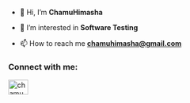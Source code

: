 - 👋 Hi, I’m **ChamuHimasha**

- 👀 I’m interested in **Software Testing**

- 📫 How to reach me **chamuhimasha@gmail.com**

<h3 align="left">Connect with me:</h3>
<p align="left">
<a href="https://linkedin.com/in/chamudi himasha" target="blank"><img align="center" src="https://raw.githubusercontent.com/rahuldkjain/github-profile-readme-generator/master/src/images/icons/Social/linked-in-alt.svg" alt="chamudi himasha" height="30" width="40" /></a>
</p>
